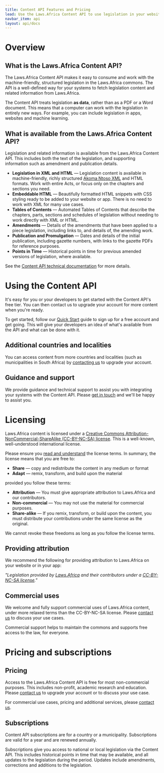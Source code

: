 ```yaml
---
title: Content API Features and Pricing
lead: Use the Laws.Africa Content API to use legislation in your website, app or research.
navbar_item: api
layout: api/docs
---
```


# Overview

## What is the Laws.Africa Content API?

The Laws.Africa Content API makes it easy to consume and work with the machine-friendly, structured legislation in the Laws.Africa commons. The API is a well-defined way for your systems to fetch legislation content and related information from Laws.Africa.

The Content API treats legislation **as data**, rather than as a PDF or a Word document. This means that a computer can work with the legislation in entirely new ways. For example, you can include legislation in apps, websites and machine learning.

## What is available from the Laws.Africa Content API?

Legislation and related information is available from the Laws.Africa Content API. This includes both the text of the legislation, and supporting information such as amendment and publication details.

* **Legislation in XML and HTML** — Legislation content is available in machine-friendly, richly structured [Akoma Ntoso XML](http://www.akomantoso.org/) and HTML formats. Work with entire Acts, or focus only on the chapters and sections you need.
* **Embeddable HTML** — Beautifully formatted HTML snippets with CSS styling ready to be added to your website or app. There is no need to work with XML for many use cases.
* **Tables of Contents** — Automated Tables of Contents that describe the chapters, parts, sections and schedules of legislation without needing to work directly with XML or HTML.
* **Amendments** — Details of the amendments that have been applied to a piece legislation, including links to, and details of, the amending work.
* **Publication and Promulgation** — Dates and details of the initial publication, including gazette numbers, with links to the gazette PDFs for reference purposes.
* **Points in Time** — Historical points in time for previous amended versions of legislation, where available.

See the [Content API technical documentation](/api/docs) for more details.

# Using the Content API

It's easy for you or your developers to get started with the Content API's free tier. You can then contact us to upgrade your account for more content when you're ready.

To get started, follow our [Quick Start](/api/docs#quick-start) guide to sign up for a free account and get going. This will give your developers an idea of what's available from the API and what can be done with it.

## Additional countries and localities

You can access content from more countries and localities (such as municipalities in South Africa) by [contacting us](/contact) to upgrade your account.

## Guidance and support

We provide guidance and technical support to assist you with integrating your systems with the Content API. Please [get in touch](/contact) and we'll be happy to assist you.

# Licensing

Laws.Africa content is licensed under a [Creative Commons Attribution-NonCommercial-ShareAlike (CC-BY-NC-SA) license](https://creativecommons.org/licenses/by-nc-sa/4.0/). This is a well-known, well-understood international license.

Please ensure you [read and understand](https://creativecommons.org/licenses/by-nc-sa/4.0/) the license terms. In summary, the license means that you are free to:

* **Share** — copy and redistribute the content in any medium or format
* **Adapt** — remix, transform, and build upon the material

provided you follow these terms:

* **Attribution** — You must give appropriate attribution to Laws.Africa and our contributors.
* **Non-commercial** — You may not use the material for commercial purposes.
* **Share-alike** — If you remix, transform, or build upon the content, you must distribute your contributions under the same license as the original.

We cannot revoke these freedoms as long as you follow the license terms.

## Providing attribution

We recommend the following for providing attribution to Laws.Africa on your website or in your app:

*"Legislation provided by [Laws.Africa](https://laws.africa) and their contributors under a [CC-BY-NC-SA license](https://creativecommons.org/licenses/by-nc-sa/4.0/)."*

## Commercial uses

We welcome and fully support commercial uses of Laws.Africa content, under more relaxed terms than the CC-BY-NC-SA license. Please [contact us](/contact) to discuss your use cases.

Commercial support helps to maintain the commons and supports free access to the law, for everyone.

# Pricing and subscriptions

## Pricing

Access to the Laws.Africa Content API is free for most non-commercial purposes. This includes non-profit, academic research and education. Please [contact us](/contact) to upgrade your account or to discuss your use case.

For commercial use cases, pricing and additional services, please [contact us](/contact).

## Subscriptions

Content API subscriptions are for a country or a municipality. Subscriptions are valid for a year and are renewed annually.

Subscriptions give you access to national or local legislation via the Content API. This includes historical points in time that may be available, and all updates to the legislation during the period. Updates include amendments, corrections and additions to the legislation.
